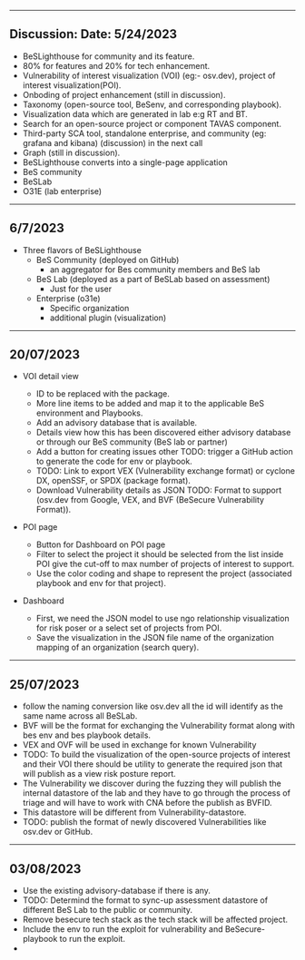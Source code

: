 -----
Discussion: Date: 5/24/2023
-----
- BeSLighthouse for community and its feature.
- 80% for features and 20% for tech enhancement.
- Vulnerability of interest visualization (VOI) (eg:- osv.dev), project of interest visualization(POI).
- Onboding of project enhancement (still in discussion).
- Taxonomy (open-source tool, BeSenv, and corresponding playbook).
- Visualization data which are generated in lab e:g RT and BT.
- Search for an open-source project or component TAVAS component.
- Third-party SCA tool, standalone enterprise, and community (eg: grafana and kibana) (discussion) in the next call
- Graph (still in discussion).
- BeSLighthouse converts into a single-page application
- BeS community
- BeSLab
- O31E (lab enterprise)


----
6/7/2023
----

- Three flavors of BeSLighthouse
   - BeS Community (deployed on GitHub)
     - an aggregator for Bes community members and BeS lab
   - BeS Lab (deployed as a part of BeSLab based on assessment)
     - Just for the user
   - Enterprise (o31e)
     - Specific organization
     - additional plugin (visualization)
       
---
20/07/2023
---

- VOI detail view
  - ID to be replaced with the package.
  - More line items to be added and map it to the applicable BeS environment and Playbooks.
  - Add an advisory database that is available.
  - Details view how this has been discovered either advisory database or through our BeS community (BeS lab or partner)
  - Add a button for creating issues other TODO: trigger a GitHub action to generate the code for env or playbook.
  - TODO: Link to export VEX (Vulnerability exchange format) or cyclone DX, openSSF, or SPDX (package format).
  - Download Vulnerability details as JSON TODO: Format to support (osv.dev from Google, VEX, and BVF (BeSecure Vulnerability Format)).

- POI page
  - Button for Dashboard on POI page
  - Filter to select the project it should be selected from the list inside POI give the cut-off to max number of projects of interest to support.
  - Use the color coding and shape to represent the project (associated playbook and env for that project).

- Dashboard
  - First, we need the JSON model to use ngo relationship visualization for risk poser or a select set of projects from POI.
  - Save the visualization in the JSON file name of the organization mapping of an organization (search query).

---
25/07/2023
---
- follow the naming conversion like osv.dev all the id will identify as the same name across all BeSLab.
- BVF will be the format for exchanging the Vulnerability format along with bes env and bes playbook details.
-  VEX and OVF will be used in exchange for known Vulnerability
-  TODO: To build the visualization of the open-source projects of interest and their VOI there should be utility to generate the required json that will publish as a view risk posture report.
-  The Vulnerability we discover during the fuzzing they will publish the internal datastore of the lab and they have to go through the process of triage and will have to work with CNA before the publish as BVFID.
-  This datastore will be different from Vulnerability-datastore.
-  TODO: publish the format of newly discovered Vulnerabilities like osv.dev or GitHub.

---
03/08/2023
---

- Use the existing advisory-database if there is any.
- TODO: Determind the format to sync-up assessment datastore of different BeS Lab to the public or community.
- Remove besecure tech stack as the tech stack will be affected project.
- Include the env to run the exploit for vulnerability and BeSecure-playbook to run the exploit.
- 
